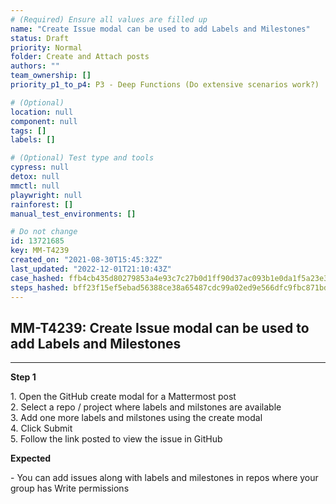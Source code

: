 ```yaml
---
# (Required) Ensure all values are filled up
name: "Create Issue modal can be used to add Labels and Milestones"
status: Draft
priority: Normal
folder: Create and Attach posts
authors: ""
team_ownership: []
priority_p1_to_p4: P3 - Deep Functions (Do extensive scenarios work?)

# (Optional)
location: null
component: null
tags: []
labels: []

# (Optional) Test type and tools
cypress: null
detox: null
mmctl: null
playwright: null
rainforest: []
manual_test_environments: []

# Do not change
id: 13721685
key: MM-T4239
created_on: "2021-08-30T15:45:32Z"
last_updated: "2022-12-01T21:10:43Z"
case_hashed: ffb4cb435d80279853a4e93c7c27b0d1ff90d37ac093b1e0da1f5a23e3b5afab1df4a2f78556f87166a18e57d1a037b7
steps_hashed: bff23f15ef5ebad56388ce38a65487cdc99a02ed9e566dfc9fbc871bd37e034473e115a2644eb8ccb05fcf111093eb39
---
```


<!-- (Auto-generated) Based on frontmatter's "key" and "name" -->

## MM-T4239: Create Issue modal can be used to add Labels and Milestones

---

**Step 1**

1\. Open the GitHub create modal for a Mattermost post\
2\. Select a repo / project where labels and milstones are available\
3\. Add one more labels and milstones using the create modal\
4\. Click Submit\
5\. Follow the link posted to view the issue in GitHub

**Expected**

\- You can add issues along with labels and milestones in repos where your group has Write permissions
